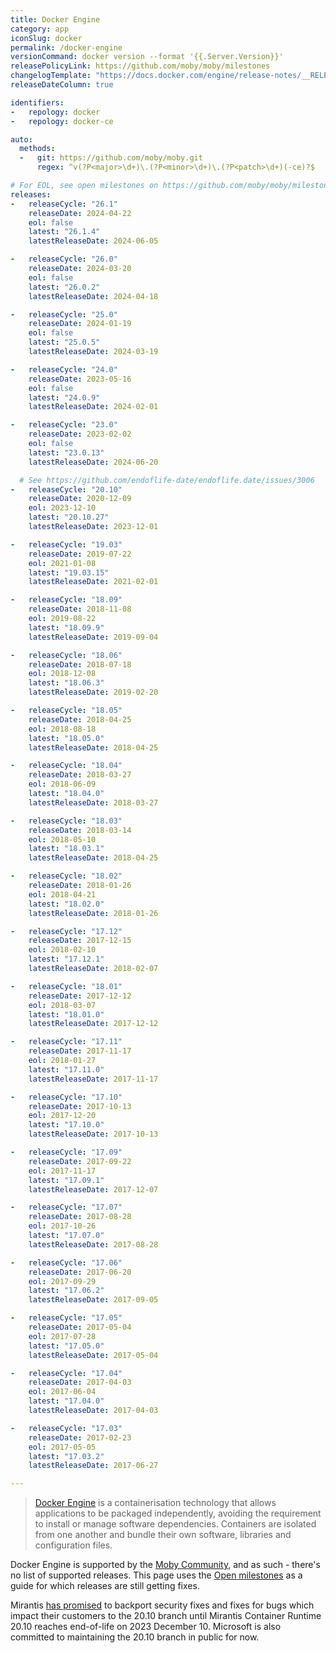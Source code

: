 ```yaml
---
title: Docker Engine
category: app
iconSlug: docker
permalink: /docker-engine
versionCommand: docker version --format '{{.Server.Version}}'
releasePolicyLink: https://github.com/moby/moby/milestones
changelogTemplate: "https://docs.docker.com/engine/release-notes/__RELEASE_CYCLE__/"
releaseDateColumn: true

identifiers:
-   repology: docker
-   repology: docker-ce

auto:
  methods:
  -   git: https://github.com/moby/moby.git
      regex: ^v(?P<major>\d+)\.(?P<minor>\d+)\.(?P<patch>\d+)(-ce)?$

# For EOL, see open milestones on https://github.com/moby/moby/milestones.
releases:
-   releaseCycle: "26.1"
    releaseDate: 2024-04-22
    eol: false
    latest: "26.1.4"
    latestReleaseDate: 2024-06-05

-   releaseCycle: "26.0"
    releaseDate: 2024-03-20
    eol: false
    latest: "26.0.2"
    latestReleaseDate: 2024-04-18

-   releaseCycle: "25.0"
    releaseDate: 2024-01-19
    eol: false
    latest: "25.0.5"
    latestReleaseDate: 2024-03-19

-   releaseCycle: "24.0"
    releaseDate: 2023-05-16
    eol: false
    latest: "24.0.9"
    latestReleaseDate: 2024-02-01

-   releaseCycle: "23.0"
    releaseDate: 2023-02-02
    eol: false
    latest: "23.0.13"
    latestReleaseDate: 2024-06-20

  # See https://github.com/endoflife-date/endoflife.date/issues/3006
-   releaseCycle: "20.10"
    releaseDate: 2020-12-09
    eol: 2023-12-10
    latest: "20.10.27"
    latestReleaseDate: 2023-12-01

-   releaseCycle: "19.03"
    releaseDate: 2019-07-22
    eol: 2021-01-08
    latest: "19.03.15"
    latestReleaseDate: 2021-02-01

-   releaseCycle: "18.09"
    releaseDate: 2018-11-08
    eol: 2019-08-22
    latest: "18.09.9"
    latestReleaseDate: 2019-09-04

-   releaseCycle: "18.06"
    releaseDate: 2018-07-18
    eol: 2018-12-08
    latest: "18.06.3"
    latestReleaseDate: 2019-02-20

-   releaseCycle: "18.05"
    releaseDate: 2018-04-25
    eol: 2018-08-18
    latest: "18.05.0"
    latestReleaseDate: 2018-04-25

-   releaseCycle: "18.04"
    releaseDate: 2018-03-27
    eol: 2018-06-09
    latest: "18.04.0"
    latestReleaseDate: 2018-03-27

-   releaseCycle: "18.03"
    releaseDate: 2018-03-14
    eol: 2018-05-10
    latest: "18.03.1"
    latestReleaseDate: 2018-04-25

-   releaseCycle: "18.02"
    releaseDate: 2018-01-26
    eol: 2018-04-21
    latest: "18.02.0"
    latestReleaseDate: 2018-01-26

-   releaseCycle: "17.12"
    releaseDate: 2017-12-15
    eol: 2018-02-10
    latest: "17.12.1"
    latestReleaseDate: 2018-02-07

-   releaseCycle: "18.01"
    releaseDate: 2017-12-12
    eol: 2018-03-07
    latest: "18.01.0"
    latestReleaseDate: 2017-12-12

-   releaseCycle: "17.11"
    releaseDate: 2017-11-17
    eol: 2018-01-27
    latest: "17.11.0"
    latestReleaseDate: 2017-11-17

-   releaseCycle: "17.10"
    releaseDate: 2017-10-13
    eol: 2017-12-20
    latest: "17.10.0"
    latestReleaseDate: 2017-10-13

-   releaseCycle: "17.09"
    releaseDate: 2017-09-22
    eol: 2017-11-17
    latest: "17.09.1"
    latestReleaseDate: 2017-12-07

-   releaseCycle: "17.07"
    releaseDate: 2017-08-28
    eol: 2017-10-26
    latest: "17.07.0"
    latestReleaseDate: 2017-08-28

-   releaseCycle: "17.06"
    releaseDate: 2017-06-20
    eol: 2017-09-29
    latest: "17.06.2"
    latestReleaseDate: 2017-09-05

-   releaseCycle: "17.05"
    releaseDate: 2017-05-04
    eol: 2017-07-28
    latest: "17.05.0"
    latestReleaseDate: 2017-05-04

-   releaseCycle: "17.04"
    releaseDate: 2017-04-03
    eol: 2017-06-04
    latest: "17.04.0"
    latestReleaseDate: 2017-04-03

-   releaseCycle: "17.03"
    releaseDate: 2017-02-23
    eol: 2017-05-05
    latest: "17.03.2"
    latestReleaseDate: 2017-06-27

---
```


> [Docker Engine](https://www.docker.com/) is a containerisation technology that allows applications
> to be packaged independently, avoiding the requirement to install or manage software dependencies.
> Containers are isolated from one another and bundle their own software, libraries and
> configuration files.

Docker Engine is supported by the [Moby Community](https://docs.docker.com/engine/install/#support),
and as such - there's no list of supported releases.
This page uses the [Open milestones](https://github.com/moby/moby/milestones) as a guide for which releases
are still getting fixes.

Mirantis [has promised](https://github.com/moby/moby/discussions/45104#discussioncomment-6013686)
to backport security fixes and fixes for bugs which impact their customers to the 20.10 branch until
Mirantis Container Runtime 20.10 reaches end-of-life on 2023 December 10. Microsoft is also
committed to maintaining the 20.10 branch in public for now.

